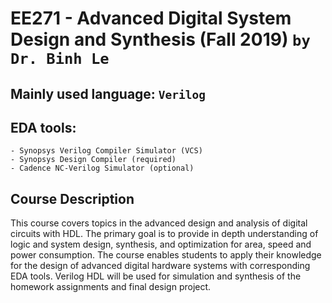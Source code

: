 # EE271 - Advanced Digital System Design and Synthesis (Fall 2019) `by Dr. Binh Le`

## Mainly used language: `Verilog`
## EDA tools:  
```
- Synopsys Verilog Compiler Simulator (VCS)
- Synopsys Design Compiler (required) 
- Cadence NC-Verilog Simulator (optional)
```

## Course Description
This course covers topics in the advanced design and analysis of digital circuits with HDL. The primary goal is to provide in depth understanding of logic and system design, synthesis, and optimization for area, speed and power consumption. The course enables students to apply their knowledge for the design of advanced digital hardware systems with corresponding EDA tools. Verilog HDL will be used for simulation and synthesis of the homework assignments and final design project.